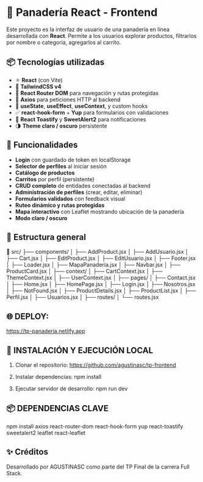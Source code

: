 # 🧁 Panadería React - Frontend

Este proyecto es la interfaz de usuario de una panadería en línea desarrollada con **React**. 
Permite a los usuarios explorar productos, filtrarlos por nombre o categoría, agregarlos al carrito.

## 📦 Tecnologías utilizadas

- ⚛️ **React** (con Vite)
- 🎨 **TailwindCSS v4**
- 🔐 **React Router DOM** para navegación y rutas protegidas
- 📡 **Axios** para peticiones HTTP al backend
- 🧠 **useState**, **useEffect**, **useContext**, y custom hooks
- ✅ **react-hook-form** + **Yup** para formularios con validaciones
- 💬 **React Toastify** y **SweetAlert2** para notificaciones
- 🌗 **Theme claro / oscuro** persistente

## 🧩 Funcionalidades

- **Login** con guardado de token en localStorage
- **Selector de perfiles** al iniciar sesión
- **Catálogo de productos** 
- **Carritos** por perfil (persistente)
- **CRUD completo** de entidades conectadas al backend
- **Administración de perfiles** (crear, editar, eliminar)
- **Formularios validados** con feedback visual
- **Ruteo dinámico y rutas protegidas**
- **Mapa interactivo** con Leaflet mostrando ubicación de la panadería
- **Modo claro / oscuro** 

## 📁 Estructura general

📁 src/
├── components/
│   ├── AddProduct.jsx
│   ├── AddUsuario.jsx
│   ├── Cart.jsx
│   ├── EditProduct.jsx
│   ├── EditUsuario.jsx
│   ├── Footer.jsx
│   ├── Loader.jsx
│   ├── MapaPanaderia.jsx
│   ├── Navbar.jsx
│   ├── ProductCard.jsx
│
├── context/
│   ├── CartContext.jsx
│   ├── ThemeContext.jsx
│   ├── UserContext.jsx
│
├── pages/
│   ├── Contact.jsx
│   ├── Home.jsx
│   ├── HomePage.jsx
│   ├── Login.jsx
│   ├── Nosotros.jsx
│   ├── NotFound.jsx
│   ├── ProductDetails.jsx
│   ├── ProductList.jsx
│   ├── Perfil.jsx
│   ├── Usuarios.jsx
│
├── routes/
│   └── routes.jsx


## 🌐 DEPLOY: 

https://tp-panaderia.netlify.app

## 🔧 INSTALACIÓN Y EJECUCIÓN LOCAL

1. Clonar el repositorio:
    https://github.com/agustinasc/tp-frontend

2. Instalar dependencias:
   npm install

3. Ejecutar servidor de desarrollo:
   npm run dev

## 📦 DEPENDENCIAS CLAVE

npm install axios react-router-dom react-hook-form yup react-toastify sweetalert2 leaflet react-leaflet


## ✨ Créditos

Desarrollado por AGUSTINASC como parte del TP Final de la carrera Full Stack.

